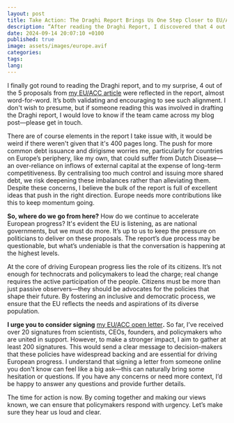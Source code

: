 ```yaml
---
layout: post
title: Take Action: The Draghi Report Brings Us One Step Closer to EU/ACC
description: “After reading the Draghi Report, I discovered that 4 out of the 5 proposals in my EU/ACC open letter were included almost verbatim. While there’s still room for improvement, particularly on issues like common debt issuance, this is a promising step. Sign the open letter to help keep pressure on decision-makers and continue driving progress in Europe.”
date: 2024-09-14 20:07:10 +0100
published: true
image: assets/images/europe.avif
categories:
tags:
lang: 
---
```


  
I finally got round to reading the Draghi report, and to my surprise, 4 out of the 5 proposals from [my EU/ACC article](https://www.santiago-martins.com/european-accelerationism-eu-acc.html) were reflected in the report, almost word-for-word. It’s both validating and encouraging to see such alignment. I don't wish to presume, but if someone reading this was involved in drafting the Draghi report, I would love to know if the team came across my blog post—please get in touch.  

There are of course elements in the report I take issue with, it would be weird if there weren't given that it's 400 pages long. The push for more common debt issuance and dirigisme worries me, particularly for countries on Europe’s periphery, like my own, that could suffer from Dutch Disease—an over-reliance on inflows of external capital at the expense of long-term competitiveness. By centralising too much control and issuing more shared debt, we risk deepening these imbalances rather than alleviating them. Despite these concerns, I believe the bulk of the report is full of excellent ideas that push in the right direction. Europe needs more contributions like this to keep momentum going. 

**So, where do we go from here?** How do we continue to accelerate European progress? It's evident the EU is listening, as are national governments, but we must do more. It’s up to us to keep the pressure on politicians to deliver on these proposals. The report’s due process may be questionable, but what’s undeniable is that the conversation is happening at the highest levels.  

At the core of driving European progress lies the role of its citizens. It’s not enough for technocrats and policymakers to lead the charge; real change requires the active participation of the people. Citizens must be more than just passive observers—they should be advocates for the policies that shape their future. By fostering an inclusive and democratic process, we ensure that the EU reflects the needs and aspirations of its diverse population.  

**I urge you to consider signing** [my EU/ACC open letter](https://docs.google.com/document/d/1jF_d49euri9a-c_kGd5G-hrniNoQeJtkiIeBii_ir5A/edit)**.** So far, I’ve received over 20 signatures from scientists, CEOs, founders, and policymakers who are united in support. However, to make a stronger impact, I aim to gather at least 200 signatures. This would send a clear message to decision-makers that these policies have widespread backing and are essential for driving European progress. I understand that signing a letter from someone online you don't know can feel like a big ask—this can naturally bring some hesitation or questions. If you have any concerns or need more context, I’d be happy to answer any questions and provide further details. 
 
The time for action is now. By coming together and making our views known, we can ensure that policymakers respond with urgency. Let’s make sure they hear us loud and clear.  
